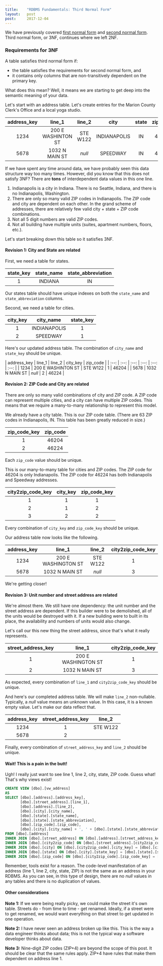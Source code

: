 ```yaml
---
title:    "RDBMS Fundamentals: Third Normal Form"
layout:   post
post:     2017-12-04
---
```


We have previously covered [first normal form](/2017/12/01/rdbms-fundamentals-first-normal-form) and [second normal form](/2017/12/04/rdbms-fundamentals-second-normal-form). Third normal form, or 3NF, continues where we left 2NF.

### Requirements for 3NF

A table satisfies third normal form if:

* the table satisfies the requirements for second normal form, and
* it contains only columns that are non-transitively dependent on the primary key.

What does this mean? Well, it means we are starting to get deep into the semantic meaning of your data.

Let's start with an address table. Let's create entries for the Marion County Clerk's Office and a local yoga studio.

| address_key | line_1 | line_2 | city | state | zip_code |
| :--: | :--: | :--: | :--: | :--: | :--: |
| 1234 | 200 E WASHINTON ST | STE W122 | INDIANAPOLIS | IN | 46204 |
| 5678 | 1032 N MAIN ST | *null*  | SPEEDWAY | IN | 46224 |

If we have spent any time around data, we have probably seen this data structure way too many times. However, did you know that this does not satisfy 3NF? There are **tons** of interdependent data values in this one line.

1. Indianapolis is a city in Indiana. There is no Seattle, Indiana, and there is no Indianapolis, Washington.
2. There are only so many valid ZIP codes in Indianapolis. The ZIP code and city are dependent on each other. In the grand scheme of addresses, there are relatively few valid city + state + ZIP code combinations.
3. Not all 5 digit numbers are valid ZIP codes.
4. Not all building have multiple units (suites, apartment numbers, floors, etc.).

Let's start breaking down this table so it satisfies 3NF.

#### Revision 1: City and State are related

First, we need a table for states.

| state_key | state_name | state_abbreviation |
| :--: | :--: | :--: |
| 1 | INDIANA | IN |

Our states table should have unique indexes on both the `state_name` and `state_abbreviation` columns.

Second, we need a table for cities.

| city_key | city_name | state_key |
| :--: | :--: | :--: |
| 1 | INDIANAPOLIS | 1 |
| 2 | SPEEDWAY | 1 |

Here's our updated address table. The combination of `city_name` and `state_key` should be unique.

| address_key | line_1 | line_2 | city_key | zip_code |
| :--: | :--: | :--: | :--: | :--: | :--: |
| 1234 | 200 E WASHINTON ST | STE W122 | 1 | 46204 |
| 5678 | 1032 N MAIN ST | *null* | 2 | 46224 |

#### Revision 2: ZIP Code and City are related

There are only so many valid combinations of city and ZIP code. A ZIP code can represent multiple cities, and a city can have multiple ZIP codes. This means that we require a many-to-many relationship to represent this model.

We already have a city table. This is our ZIP code table. (There are 63 ZIP codes in Indianapolis, IN. This table has been greatly reduced in size.)

| zip_code_key | zip_code |
| :--: | :--: |
| 1 | 46204 |
| 2 | 46224 |

Each `zip_code` value should be unique.

This is our many-to-many table for cities and ZIP codes. The ZIP code for 46204 is only Indianapolis. The ZIP code for 46224 has both Indianapolis and Speedway addresses.

| city2zip_code_key | city_key | zip_code_key |
| :--: | :--: | :--: |
| 1 | 1 | 1 |
| 2 | 1 | 2 |
| 3 | 2 | 2 |

Every combination of `city_key` and `zip_code_key` should be unique.

Our address table now looks like the following.

| address_key | line_1 | line_2 | city2zip_code_key |
| :--: | :--: | :--: | :--: |
| 1234 | 200 E WASHINGTON ST | STE W122 | 1 |
| 5678 | 1032 N MAIN ST | *null* | 3 |

We're getting closer!

#### Revision 3: Unit number and street address are related

We're almost there. We still have one dependency: the unit number and the street address are dependent. If this builder were to be demolished, all of the units would be destroyed with it. If a new building were to built in its place, the availability and numbers of units would also change.

Let's call our this new thing the street address, since that's what it really represents.

| street_address_key | line_1 | city2zip_code_key |
| :--: | :--: | :--: |
| 1 | 200 E WASHINGTON ST | 1 |
| 2 | 1032 N MAIN ST | 3 |

As expected, every combination of `line_1` and `city2zip_code_key` should be unique.

And here's our completed address table. We will make `line_2` non-nullable. Typically, a *null* value means an unknown value. In this case, it is a known empty value. Let's make our data reflect that.

| address_key | street_address_key | line_2 |
| :--: | :--: | :--: |
| 1234 | 1 | STE W122 |
| 5678 | 2 |  |

Finally, every combination of `street_address_key` and `line_2` should be unique.

#### Wait! This is a pain in the butt!

Ugh! I really just want to see line 1, line 2, city, state, ZIP code. Guess what! That's why views exist!

```sql
CREATE VIEW [dbo].[vw_address]
AS
SELECT [dbo].[address].[address_key],
       [dbo].[street_address].[line_1],
       [dbo].[address].[line_2],
       [dbo].[city].[city_name],
       [dbo].[state].[state_name],
       [dbo].[state].[state_abbreviation],
       [dbo].[zip_code].[zip_code],
       [dbo].[city].[city_name] + ', ' + [dbo].[state].[state_abbreviation] + ' ' + [dbo].[zip_code].[zip_code] AS line_3
FROM [dbo].[address]
INNER JOIN [dbo].[street_address] ON [dbo].[address].[street_address_key] = [dbo].[street_address].[street_address_key]
INNER JOIN [dbo].[city2zip_code] ON [dbo].[street_address].[city2zip_code_key] = [dbo].[city2zip_code].[city2zip_code_key]
INNER JOIN [dbo].[city] ON [dbo].[city2zip_code].[city_key] = [dbo].[city].[city_key]
INNER JOIN [dbo].[state] ON [dbo].[city].[state_key] = [dbo].[state].[state_key]
INNER JOIN [dbo].[zip_code] ON [dbo].[city2zip_code].[zip_code_key] = [dbo].[zip_code].[zip_code_key]
```

Remember, tools exist for a reason. The code-level manifestation of an address (line 1, line 2, city, state, ZIP) is not the same as an address in your RDBMS. As you can see, in this type of design, there are no *null* values in any tables and there is no duplication of values.

#### Other considerations

**Note 1:** If we were being really picky, we could make the street it's own table. Streets do - from time to time - get renamed. Ideally, if a street were to get renamed, we would want everything on that street to get updated in one operation.

**Note 2:** I have never seen an address broken up like this. This is the way a data engineer thinks about data; this is not the typical way a software developer thinks about data.

**Note 3:** Nine-digit ZIP codes (ZIP+4) are beyond the scope of this post. It should be clear that the same rules apply. ZIP+4 have rules that make them dependent on address line 1.
